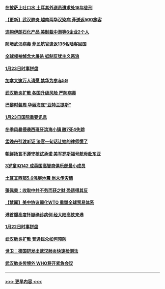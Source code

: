 #### [在披萨上吐口水 土耳其外送员遭求处18年徒刑](../pages/prog202/a102759979.md?t=01241901) 
#### [【更新】武汉肺炎 越南两华汉染病 菲送返500旅客](../pages/prog202/a102758911.md?t=01241901) 
#### [违购伊朗石化产品 美制裁中港等6企业2个人](../pages/prog202/a102759952.md?t=01241901) 
#### [防堵武汉病毒 菲民航官遣返135名陆客回国](../pages/prog202/a102759946.md?t=01241901) 
#### [全球领袖悼念大屠杀 抵制反犹主义恶浪](../pages/prog202/a102759678.md?t=01241901) 
#### [1月23日时事拼盘](../pages/prog202/a102759599.md?t=01241901) 
#### [加拿大逾万人请愿 禁华为参与5G](../pages/prog202/a102759553.md?t=01241901) 
#### [武汉肺炎扩散 各国升级风险 严防病毒](../pages/prog202/a102759400.md?t=01241901) 
#### [巴黎时装周 华丽海底“亚特兰提斯”](../pages/prog202/a102759217.md?t=01241901) 
#### [1月23日国际重要讯息](../pages/prog202/a102759199.md?t=01241901) 
#### [冬季风暴侵袭西班牙滨海小镇 酿7死4失踪](../pages/prog202/a102759119.md?t=01241901) 
#### [孟晚舟引渡听证 法官一句话让她的律师慌了](../pages/prog202/a102759060.md?t=01241901) 
#### [朝鲜扬言不遵守核试承诺 美军罗斯福号航母赴东亚](../pages/prog202/a102759001.md?t=01241901) 
#### [3岁童IQ142 成英国高智商俱乐部最小成员](../pages/prog202/a102758990.md?t=01241901) 
#### [土耳其西部5.6浅层地震 尚未传灾情](../pages/prog202/a102758903.md?t=01241901) 
#### [蓬佩奥：收取中共不劳而获之财 恐适得其反](../pages/prog202/a102758889.md?t=01241901) 
#### [【禁闻】美中协议弱化WTO 重塑全球贸易体系](../pages/prog202/a102758790.md?t=01241901) 
#### [港首爆高度怀疑确诊病例 经大陆高铁来港](../pages/prog202/a102758613.md?t=01241901) 
#### [1月22日时事拼盘](../pages/prog202/a102758615.md?t=01241901) 
#### [武汉肺炎扩散 普通民众如何预防](../pages/prog202/a102758504.md?t=01241901) 
#### [世卫：德国研发出武汉肺炎快速检测法](../pages/prog202/a102758495.md?t=01241901) 
#### [武汉肺炎传境外 WHO将开紧急会议](../pages/prog202/a102758437.md?t=01241901) 

----
#### [ >>> 更早内容 <<< ](../indexes/prog202-earlier.md)
